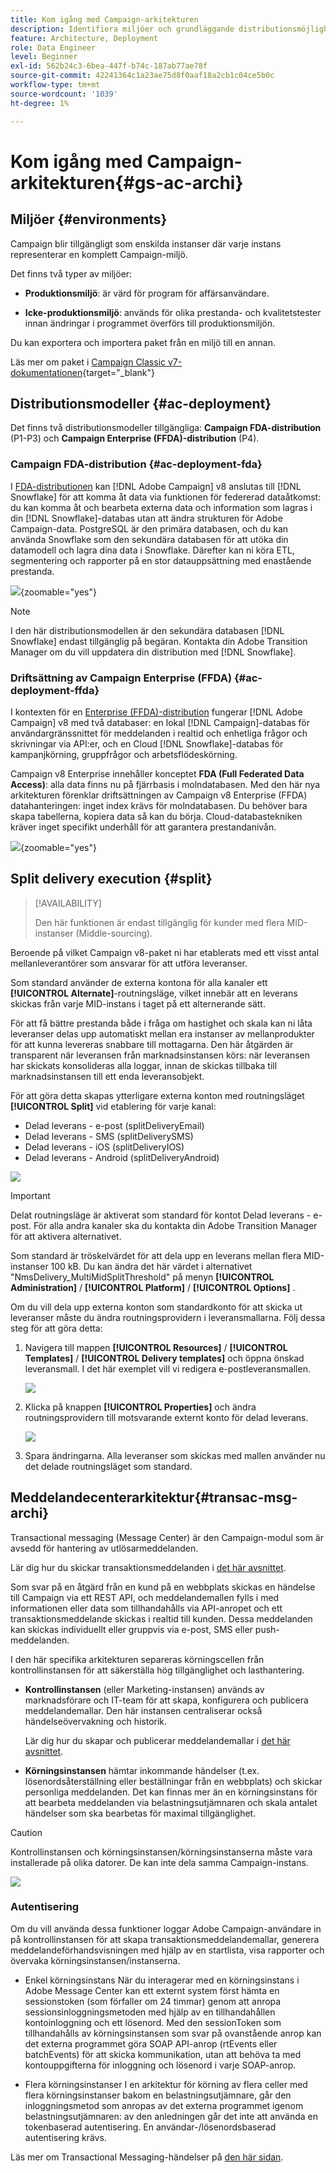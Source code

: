 ```yaml
---
title: Kom igång med Campaign-arkitekturen
description: Identifiera miljöer och grundläggande distributionsmöjligheter, inklusive hur du rapporterar om en kampanjmiljö.
feature: Architecture, Deployment
role: Data Engineer
level: Beginner
exl-id: 562b24c3-6bea-447f-b74c-187ab77ae78f
source-git-commit: 42241364c1a23ae75d8f0aaf18a2cb1c04ce5b0c
workflow-type: tm+mt
source-wordcount: '1039'
ht-degree: 1%

---
```


# Kom igång med Campaign-arkitekturen{#gs-ac-archi}

## Miljöer {#environments}

Campaign blir tillgängligt som enskilda instanser där varje instans representerar en komplett Campaign-miljö.

Det finns två typer av miljöer:

* **Produktionsmiljö**: är värd för program för affärsanvändare.

* **Icke-produktionsmiljö**: används för olika prestanda- och kvalitetstester innan ändringar i programmet överförs till produktionsmiljön.

Du kan exportera och importera paket från en miljö till en annan.

Läs mer om paket i [Campaign Classic v7-dokumentationen](https://experienceleague.adobe.com/docs/campaign-classic/using/getting-started/administration-basics/working-with-data-packages.html?lang=sv-SE){target="_blank"}

## Distributionsmodeller {#ac-deployment}

Det finns två distributionsmodeller tillgängliga: **Campaign FDA-distribution** (P1-P3) och **Campaign Enterprise (FFDA)-distribution** (P4).

### Campaign FDA-distribution {#ac-deployment-fda}

I [FDA-distributionen](fda-deployment.md) kan [!DNL Adobe Campaign] v8 anslutas till [!DNL Snowflake] för att komma åt data via funktionen för federerad dataåtkomst: du kan komma åt och bearbeta externa data och information som lagras i din [!DNL Snowflake]-databas utan att ändra strukturen för Adobe Campaign-data. PostgreSQL är den primära databasen, och du kan använda Snowflake som den sekundära databasen för att utöka din datamodell och lagra dina data i Snowflake. Därefter kan ni köra ETL, segmentering och rapporter på en stor datauppsättning med enastående prestanda.


![](assets/P1-P3-architecture.png){zoomable="yes"}

>[!NOTE]
>
>I den här distributionsmodellen är den sekundära databasen [!DNL Snowflake] endast tillgänglig på begäran. Kontakta din Adobe Transition Manager om du vill uppdatera din distribution med [!DNL Snowflake].
>

### Driftsättning av Campaign Enterprise (FFDA) {#ac-deployment-ffda}

I kontexten för en [Enterprise (FFDA)-distribution](enterprise-deployment.md) fungerar [!DNL Adobe Campaign] v8 med två databaser: en lokal [!DNL Campaign]-databas för användargränssnittet för meddelanden i realtid och enhetliga frågor och skrivningar via API:er, och en Cloud [!DNL Snowflake]-databas för kampanjkörning, gruppfrågor och arbetsflödeskörning.

Campaign v8 Enterprise innehåller konceptet **FDA (Full Federated Data Access)**: alla data finns nu på fjärrbasis i molndatabasen. Med den här nya arkitekturen förenklar driftsättningen av Campaign v8 Enterprise (FFDA) datahanteringen: inget index krävs för molndatabasen. Du behöver bara skapa tabellerna, kopiera data så kan du börja. Cloud-databastekniken kräver inget specifikt underhåll för att garantera prestandanivån.

![](assets/P4-architecture.png){zoomable="yes"}


## Split delivery execution {#split}

>[!AVAILABILITY]
>
>Den här funktionen är endast tillgänglig för kunder med flera MID-instanser (Middle-sourcing).

Beroende på vilket Campaign v8-paket ni har etablerats med ett visst antal mellanleverantörer som ansvarar för att utföra leveranser.

Som standard använder de externa kontona för alla kanaler ett **[!UICONTROL Alternate]**-routningsläge, vilket innebär att en leverans skickas från varje MID-instans i taget på ett alternerande sätt.

För att få bättre prestanda både i fråga om hastighet och skala kan ni låta leveranser delas upp automatiskt mellan era instanser av mellanprodukter för att kunna levereras snabbare till mottagarna. Den här åtgärden är transparent när leveransen från marknadsinstansen körs: när leveransen har skickats konsolideras alla loggar, innan de skickas tillbaka till marknadsinstansen till ett enda leveransobjekt.

För att göra detta skapas ytterligare externa konton med routningsläget **[!UICONTROL Split]** vid etablering för varje kanal:

* Delad leverans - e-post (splitDeliveryEmail)
* Delad leverans - SMS (splitDeliverySMS)
* Delad leverans - iOS (splitDeliveryIOS)
* Delad leverans - Android (splitDeliveryAndroid)

![](assets/splitted-delivery.png)

>[!IMPORTANT]
>
>Delat routningsläge är aktiverat som standard för kontot Delad leverans - e-post. För alla andra kanaler ska du kontakta din Adobe Transition Manager för att aktivera alternativet.
>
>Som standard är tröskelvärdet för att dela upp en leverans mellan flera MID-instanser 100 kB. Du kan ändra det här värdet i alternativet &quot;NmsDelivery_MultiMidSplitThreshold&quot; på menyn **[!UICONTROL Administration]** / **[!UICONTROL Platform]** / **[!UICONTROL Options]** .

Om du vill dela upp externa konton som standardkonto för att skicka ut leveranser måste du ändra routningsprovidern i leveransmallarna. Följ dessa steg för att göra detta:

1. Navigera till mappen **[!UICONTROL Resources]** / **[!UICONTROL Templates]** / **[!UICONTROL Delivery templates]** och öppna önskad leveransmall. I det här exemplet vill vi redigera e-postleveransmallen.

   ![](assets/split-default-list.png)

1. Klicka på knappen **[!UICONTROL Properties]** och ändra routningsprovidern till motsvarande externt konto för delad leverans.

   ![](assets/split-default-delivery.png)

1. Spara ändringarna. Alla leveranser som skickas med mallen använder nu det delade routningsläget som standard.

<!--In addition, you can select split external accounts as the default routing provider for all future delivery templates. To do this, change the value of the **[!UICONTROL xtkoption NmsBroadcast_DefaultProvider]** option to the name of the split account.

![](assets/split-default-options.png) -->

## Meddelandecenterarkitektur{#transac-msg-archi}

Transactional messaging (Message Center) är den Campaign-modul som är avsedd för hantering av utlösarmeddelanden.

Lär dig hur du skickar transaktionsmeddelanden i [det här avsnittet](../send/transactional.md).

Som svar på en åtgärd från en kund på en webbplats skickas en händelse till Campaign via ett REST API, och meddelandemallen fylls i med informationen eller data som tillhandahålls via API-anropet och ett transaktionsmeddelande skickas i realtid till kunden. Dessa meddelanden kan skickas individuellt eller gruppvis via e-post, SMS eller push-meddelanden.

I den här specifika arkitekturen separeras körningscellen från kontrollinstansen för att säkerställa hög tillgänglighet och lasthantering.

* **Kontrollinstansen** (eller Marketing-instansen) används av marknadsförare och IT-team för att skapa, konfigurera och publicera meddelandemallar. Den här instansen centraliserar också händelseövervakning och historik.

  Lär dig hur du skapar och publicerar meddelandemallar i [det här avsnittet](../send/transactional.md).

* **Körningsinstansen** hämtar inkommande händelser (t.ex. lösenordsåterställning eller beställningar från en webbplats) och skickar personliga meddelanden. Det kan finnas mer än en körningsinstans för att bearbeta meddelanden via belastningsutjämnaren och skala antalet händelser som ska bearbetas för maximal tillgänglighet.

>[!CAUTION]
>
>Kontrollinstansen och körningsinstansen/körningsinstanserna måste vara installerade på olika datorer. De kan inte dela samma Campaign-instans.

![](assets/messagecenter_diagram.png)

### Autentisering

Om du vill använda dessa funktioner loggar Adobe Campaign-användare in på kontrollinstansen för att skapa transaktionsmeddelandemallar, generera meddelandeförhandsvisningen med hjälp av en startlista, visa rapporter och övervaka körningsinstansen/instanserna.

* Enkel körningsinstans
När du interagerar med en körningsinstans i Adobe Message Center kan ett externt system först hämta en sessionstoken (som förfaller om 24 timmar) genom att anropa sessionsinloggningsmetoden med hjälp av en tillhandahållen kontoinloggning och ett lösenord.
Med den sessionToken som tillhandahålls av körningsinstansen som svar på ovanstående anrop kan det externa programmet göra SOAP API-anrop (rtEvents eller batchEvents) för att skicka kommunikation, utan att behöva ta med kontouppgifterna för inloggning och lösenord i varje SOAP-anrop.

* Flera körningsinstanser
I en arkitektur för körning av flera celler med flera körningsinstanser bakom en belastningsutjämnare, går den inloggningsmetod som anropas av det externa programmet igenom belastningsutjämnaren: av den anledningen går det inte att använda en tokenbaserad autentisering. En användar-/lösenordsbaserad autentisering krävs.

Läs mer om Transactional Messaging-händelser på [den här sidan](../send/event-processing.md).
